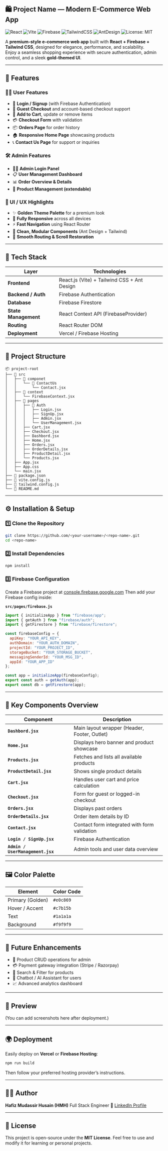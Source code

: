 ## 🛍️ **Project Name — Modern E-Commerce Web App**

![React](https://img.shields.io/badge/React-61DAFB?logo=react&logoColor=black)
![Vite](https://img.shields.io/badge/Vite-646CFF?logo=vite&logoColor=white)
![Firebase](https://img.shields.io/badge/Firebase-FFCA28?logo=firebase&logoColor=black)
![TailwindCSS](https://img.shields.io/badge/TailwindCSS-06B6D4?logo=tailwindcss&logoColor=white)
![AntDesign](https://img.shields.io/badge/AntDesign-0170FE?logo=antdesign&logoColor=white)
![License: MIT](https://img.shields.io/badge/License-MIT-yellow.svg)

A **premium-style e-commerce web app** built with **React + Firebase + Tailwind CSS**, designed for elegance, performance, and scalability.  
Enjoy a seamless shopping experience with secure authentication, admin control, and a sleek **gold-themed UI**.


---

## 🚀 **Features**

### 🧑‍💻 User Features

* 🔐 **Login / Signup** (with Firebase Authentication)
* 🧾 **Guest Checkout** and account-based checkout support
* 🛒 **Add to Cart**, update or remove items
* 💳 **Checkout Form** with validation
* 📦 **Orders Page** for order history
* 🏠 **Responsive Home Page** showcasing products
* 📞 **Contact Us Page** for support or inquiries

### 🛠️ Admin Features

* 🧍‍♂️ **Admin Login Panel**
* 📋 **User Management Dashboard**
* 📊 **Order Overview & Details**
* 🧩 **Product Management (extendable)**

### 🎨 UI / UX Highlights

* ✨ **Golden Theme Palette** for a premium look
* 📱 **Fully Responsive** across all devices
* ⚡ **Fast Navigation** using React Router
* 🧠 **Clean, Modular Components** (Ant Design + Tailwind)
* 🧭 **Smooth Routing & Scroll Restoration**

---

## 🧩 **Tech Stack**

| Layer                | Technologies                                |
| -------------------- | ------------------------------------------- |
| **Frontend**         | React.js (Vite) + Tailwind CSS + Ant Design |
| **Backend / Auth**   | Firebase Authentication                     |
| **Database**         | Firebase Firestore                          |
| **State Management** | React Context API (FirebaseProvider)        |
| **Routing**          | React Router DOM                            |
| **Deployment**       | Vercel / Firebase Hosting                   |

---

## 📁 **Project Structure**

```
📦 project-root
├── 📂 src
│   ├── 📂 componet
│   │   └── 📂 ContactUs
│   │       └── Contact.jsx
│   ├── 📂 context
│   │   └── FirebaseContext.jsx
│   ├── 📂 pages
│   │   ├── 📂 Auth
│   │   │   ├── Login.jsx
│   │   │   ├── SignUp.jsx
│   │   │   ├── Admin.jsx
│   │   │   └── UserManagement.jsx
│   │   ├── Cart.jsx
│   │   ├── Checkout.jsx
│   │   ├── Dashbord.jsx
│   │   ├── Home.jsx
│   │   ├── Orders.jsx
│   │   ├── OrderDetails.jsx
│   │   ├── ProductDetail.jsx
│   │   └── Products.jsx
│   ├── App.jsx
│   ├── App.css
│   └── main.jsx
├── 📄 package.json
├── 📄 vite.config.js
├── 📄 tailwind.config.js
└── 📄 README.md
```

---

## ⚙️ **Installation & Setup**

### 1️⃣ Clone the Repository

```bash
git clone https://github.com/<your-username>/<repo-name>.git
cd <repo-name>
```

### 2️⃣ Install Dependencies

```bash
npm install
```

### 3️⃣ Firebase Configuration

Create a Firebase project at [console.firebase.google.com](https://console.firebase.google.com)
Then add your Firebase config inside:

**`src/pages/firebase.js`**

```js
import { initializeApp } from "firebase/app";
import { getAuth } from "firebase/auth";
import { getFirestore } from "firebase/firestore";

const firebaseConfig = {
  apiKey: "YOUR_API_KEY",
  authDomain: "YOUR_AUTH_DOMAIN",
  projectId: "YOUR_PROJECT_ID",
  storageBucket: "YOUR_STORAGE_BUCKET",
  messagingSenderId: "YOUR_MSG_ID",
  appId: "YOUR_APP_ID"
};

const app = initializeApp(firebaseConfig);
export const auth = getAuth(app);
export const db = getFirestore(app);
```

---

## 🧠 **Key Components Overview**

| Component                        | Description                                  |
| -------------------------------- | -------------------------------------------- |
| **`Dashbord.jsx`**               | Main layout wrapper (Header, Footer, Outlet) |
| **`Home.jsx`**                   | Displays hero banner and product showcase    |
| **`Products.jsx`**               | Fetches and lists all available products     |
| **`ProductDetail.jsx`**          | Shows single product details                 |
| **`Cart.jsx`**                   | Handles user cart and price calculation      |
| **`Checkout.jsx`**               | Form for guest or logged-in checkout         |
| **`Orders.jsx`**                 | Displays past orders                         |
| **`OrderDetails.jsx`**           | Order item details by ID                     |
| **`Contact.jsx`**                | Contact form integrated with form validation |
| **`Login / SignUp.jsx`**         | Firebase Authentication                      |
| **`Admin / UserManagement.jsx`** | Admin tools and user data overview           |

---

## 🖼️ **Color Palette**

| Element          | Color Code |
| ---------------- | ---------- |
| Primary (Golden) | `#e0c869`  |
| Hover / Accent   | `#c7b15b`  |
| Text             | `#1a1a1a`  |
| Background       | `#f9f9f9`  |

---

## 🚧 **Future Enhancements**

* 🧾 Product CRUD operations for admin
* 💳 Payment gateway integration (Stripe / Razorpay)
* 🧠 Search & Filter for products
* 💬 Chatbot / AI Assistant for users
* 📈 Advanced analytics dashboard

---

## 📸 **Preview**

(You can add screenshots here after deployment.)

---

## 🌍 **Deployment**

Easily deploy on **Vercel** or **Firebase Hosting**:

```bash
npm run build
```

Then follow your preferred hosting provider’s instructions.

---

## 👨‍💻 **Author**

**Hafiz Mudassir Husain (HMH)**
Full Stack Engineer
🔗 [LinkedIn Profile](https://www.linkedin.com/in/hafiz-mudassir-husain)

---

## 🪪 **License**

This project is open-source under the **MIT License**.
Feel free to use and modify it for learning or personal projects.

